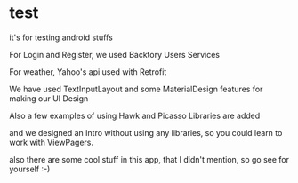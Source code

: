 # test
it's for testing android stuffs

For Login and Register, we used Backtory Users Services

For  weather, Yahoo's api used with Retrofit

We have used TextInputLayout and some MaterialDesign features for making our UI Design

Also a few examples of using Hawk and Picasso Libraries are added

and we designed an Intro without using any libraries, so you could learn to work with ViewPagers.

also there are some cool stuff in this app, that I didn't mention, so go see for yourself :-)
